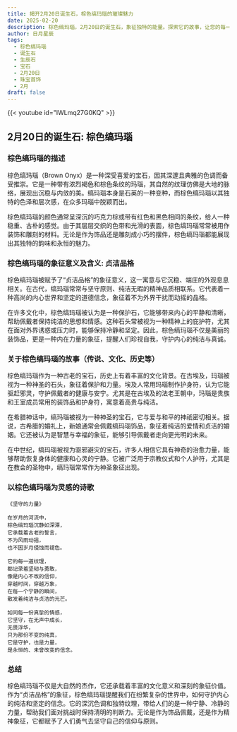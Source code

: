 ```yaml
---
title: 揭开2月20日诞生石，棕色缟玛瑙的璀璨魅力
date: 2025-02-20
description: 棕色缟玛瑙，2月20日的诞生石，象征独特的能量。探索它的故事，让您的每一天更有意义。
author: 日月星辰
tags:
  - 棕色缟玛瑙
  - 诞生石
  - 生辰石
  - 宝石
  - 2月20日
  - 珠宝首饰
  - 2月
draft: false
---
```


{{< youtube id="IWLmq27G0KQ" >}}

## 2月20日的诞生石: 棕色缟玛瑙

### 棕色缟玛瑙的描述

棕色缟玛瑙（Brown Onyx）是一种深受喜爱的宝石，因其深邃且典雅的色调而备受推崇。它是一种带有浓烈褐色和棕色条纹的玛瑙，其自然的纹理仿佛是大地的脉络，展现出沉稳与内敛的美。缟玛瑙本身是石英的一种变种，而棕色缟玛瑙以其独特的色泽和层次感，在众多玛瑙中脱颖而出。

棕色缟玛瑙的颜色通常呈深沉的巧克力棕或带有红色和黑色相间的条纹，给人一种稳重、古朴的感觉。由于其层层交织的色带和光滑的表面，棕色缟玛瑙常常被用作装饰和雕刻的材料。无论是作为饰品还是雕刻成小巧的摆件，棕色缟玛瑙都能展现出其独特的韵味和永恒的魅力。

### 棕色缟玛瑙的象征意义及含义: 贞洁品格

棕色缟玛瑙被赋予了“贞洁品格”的象征意义，这一寓意与它沉稳、端庄的外观息息相关。在古代，缟玛瑙常常与坚守原则、纯洁无暇的精神品质相联系。它代表着一种高尚的内心世界和坚定的道德信念，象征着不为外界干扰而动摇的品格。

在许多文化中，棕色缟玛瑙被认为是一种保护石，它能够带来内心的平静和清晰，帮助佩戴者保持纯洁的思想和情感。这种石头常被视为一种精神上的庇护符，尤其在面对外界诱惑或压力时，能够保持冷静和坚定。因此，棕色缟玛瑙不仅是美丽的装饰品，更是一种内在力量的象征，提醒人们珍视自我，守护内心的纯洁与真诚。

### 关于棕色缟玛瑙的故事（传说、文化、历史等）

棕色缟玛瑙作为一种古老的宝石，历史上有着丰富的文化背景。在古埃及，玛瑙被视为一种神圣的石头，象征着保护和力量。埃及人常用玛瑙制作护身符，认为它能驱赶邪灵，守护佩戴者的健康与安宁。尤其是在古埃及的法老王朝中，玛瑙是贵族和王室成员常用的装饰品和护身符，寓意着高贵与纯洁。

在希腊神话中，缟玛瑙被视为一种神圣的宝石，它与爱与和平的神祇密切相关。据说，古希腊的婚礼上，新娘通常会佩戴缟玛瑙饰品，象征着纯洁的爱情和贞洁的婚姻。它还被认为是智慧与幸福的象征，能够引导佩戴者走向更光明的未来。

在中世纪，缟玛瑙被视为驱邪避灾的宝石，许多人相信它具有神奇的治愈力量，能够帮助恢复身体的健康和心灵的宁静。它被广泛用于宗教仪式和个人护符，尤其是在教会的圣物中，缟玛瑙常常作为神圣象征出现。

### 以棕色缟玛瑙为灵感的诗歌

	《坚守的力量》
	
	在岁月的河流中，  
	棕色缟玛瑙沉静如深潭，  
	它承载着古老的誓言，  
	不为风雨动摇，  
	也不因岁月侵蚀而褪色。
	
	它的每一道纹理，  
	都记录着坚韧与勇敢，  
	像是内心不改的信仰，  
	穿越时间，穿越万象，  
	在每一个宁静的瞬间，  
	散发着纯洁与贞洁的光芒。
	
	如同每一份真挚的情感，  
	它坚守，在无声中成长，  
	无畏浮华，  
	只为那份不变的纯真，  
	它是守护，也是力量，  
	是永恒的、未曾改变的信念。

### 总结

棕色缟玛瑙不仅是大自然的杰作，它还承载着丰富的文化意义和深刻的象征价值。作为“贞洁品格”的象征，棕色缟玛瑙提醒我们在纷繁复杂的世界中，如何守护内心的纯洁和坚定的信念。它的深沉色调和独特纹理，带给人们的是一种宁静、冷静的力量，帮助我们面对挑战时保持清明的判断力。无论是作为饰品佩戴，还是作为精神象征，它都赋予了人们勇气去坚守自己的信仰与原则。